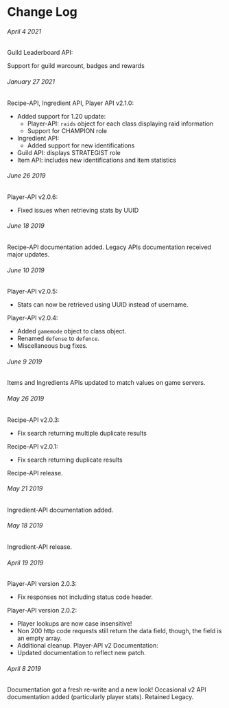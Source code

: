 # Change Log

###### April 4 2021
Guild Leaderboard API: 

Support for guild warcount, badges and rewards

###### January 27 2021
Recipe-API, Ingredient API, Player API v2.1.0:
* Added support for 1.20 update:
  * Player-API: `raids` object for each class displaying raid information
  * Support for CHAMPION role
* Ingredient API:
  * Added support for new identifications
* Guild API: displays STRATEGIST role 
* Item API: includes new identifications and item statistics

###### June 26 2019
Player-API v2.0.6:
* Fixed issues when retrieving stats by UUID

###### June 18 2019
Recipe-API documentation added.
Legacy APIs documentation received major updates.

###### June 10 2019
Player-API v2.0.5:
* Stats can now be retrieved using UUID instead of username.

Player-API v2.0.4:
* Added `gamemode` object to class object.
* Renamed `defense` to `defence`.
* Miscellaneous bug fixes.

###### June 9 2019
Items and Ingredients APIs updated to match values on game servers.

###### May 26 2019
Recipe-API v2.0.3:
* Fix search returning multiple duplicate results

Recipe-API v2.0.1:
* Fix search returning duplicate results

Recipe-API release.

###### May 21 2019
Ingredient-API documentation added.

###### May 18 2019
Ingredient-API release.

###### April 19 2019
Player-API version 2.0.3:
* Fix responses not including status code header.

Player-API version 2.0.2:
* Player lookups are now case insensitive!
* Non 200 http code requests still return the data field, though, the field is an empty array.
* Additional cleanup.
Player-API v2 Documentation:
* Updated documentation to reflect new patch.

###### April 8 2019
Documentation got a fresh re-write and a new look! Occasional v2 API documentation added (particularly player stats). Retained Legacy.
